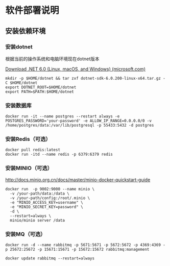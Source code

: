 # 软件部署说明



## 安装依赖环境

### 安装dotnet

根据当前的操作系统和电脑环境现在dotnet版本

[Download .NET 6.0 (Linux, macOS, and Windows) (microsoft.com)](https://dotnet.microsoft.com/en-us/download/dotnet/6.0)

```
mkdir -p $HOME/dotnet && tar zxf dotnet-sdk-6.0.200-linux-x64.tar.gz -C $HOME/dotnet
export DOTNET_ROOT=$HOME/dotnet
export PATH=$PATH:$HOME/dotnet
```

### 安装数据库

```
docker run -it --name postgres --restart always -e POSTGRES_PASSWORD='your-password' -e ALLOW_IP_RANGE=0.0.0.0/0 -v /home/postgres/data:/var/lib/postgresql -p 55433:5432 -d postgres
```

### 安装Redis（可选）

```
docker pull redis:latest
docker run -itd --name redis -p 6379:6379 redis
```

### 安装MINIO（可选）

http://docs.minio.org.cn/docs/master/minio-docker-quickstart-guide

```shell
docker run  -p 9002:9000 --name minio \
  -v /your-path/data:/data \
  -v /your-path/config:/root/.minio \
  -e "MINIO_ACCESS_KEY=username" \
  -e "MINIO_SECRET_KEY=password" \
  -d \
  --restart=always \
  minio/minio server /data
```



### 安装MQ（可选）

```
docker run -d --name rabbitmq -p 5671:5671 -p 5672:5672 -p 4369:4369 -p 25672:25672 -p 15671:15671 -p 15672:15672 rabbitmq:management

docker update rabbitmq --restart=always
```







